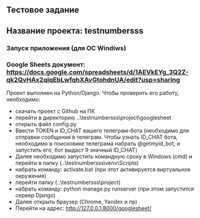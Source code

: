 
## Тестовое задание
## Название проекта: testnumbersss


### Запуск приложения (для ОС Windiws)
### Google Sheets документ: https://docs.google.com/spreadsheets/d/1AEVkEYg_3Q2Z-qk2QvHAx2qIqEbLwfqhXAvGtohdnUA/edit?usp=sharing
Проект выполнен на Python/Django. Чтобы проверить его работу, 
необходимо:
 - скачать проект с Github на ПК
 - перейти в директорию ..\testnumbersss\project\googlesheet
 - открыть файл config.py
 - Ввести TOKEN и ID_CHAT вашего телеграм-бота (необходимо для отправки сообщения в телеграм. 
Чтобы узнать ID_CHAT бота, необходимо в поисковике телеграма набрать @getmyid_bot,
и запустить его, бот выдаст 9 значный ID_CHAT)
 - Далее необходимо запустить командную сроку в Windows (cmd)
и перейти в папку (..\testnumbersss\venv\Scripts)
 - набрать команду: activate.bat (при этот активируется виртуальное окружение)
 - перейти папку (..\testnumbersss\project)
 - набрать команду: python manage.py runserver (при этом запустится сервер Django)
 - Далее открыть браузер (Chrome, Yandex и пр)
 - Перейти на адрес: http://127.0.0.1:8000/googlesheet/
